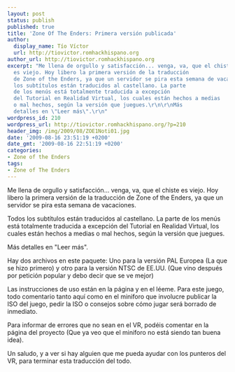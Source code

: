 ```yaml
---
layout: post
status: publish
published: true
title: 'Zone Of The Enders: Primera versión publicada'
author:
  display_name: Tío Víctor
  url: http://tiovictor.romhackhispano.org
author_url: http://tiovictor.romhackhispano.org
excerpt: "Me llena de orgullo y satisfacción... venga, va, que el chiste
  es viejo. Hoy libero la primera versión de la traducción
  de Zone of the Enders, ya que un servidor se pira esta semana de vacaciones.\r\n\r\nTodos
  los subtítulos están traducidos al castellano. La parte
  de los menús está totalmente traducida a excepción
  del Tutorial en Realidad Virtual, los cuales están hechos a medias
  o mal hechos, según la versión que juegues.\r\n\r\nMás
  detalles en \"Leer más\".\r\n"
wordpress_id: 210
wordpress_url: http://tiovictor.romhackhispano.org/?p=210
header_img: /img/2009/08/ZOE1Noti01.jpg
date: '2009-08-16 23:51:19 +0200'
date_gmt: '2009-08-16 22:51:19 +0200'
categories:
- Zone of the Enders
tags:
- Zone of The Enders
---
```

Me llena de orgullo y satisfacción... venga, va, que el chiste es viejo. Hoy libero la primera versión de la traducción de Zone of the Enders, ya que un servidor se pira esta semana de vacaciones.

Todos los subtítulos están traducidos al castellano. La parte de los menús está totalmente traducida a excepción del Tutorial en Realidad Virtual, los cuales están hechos a medias o mal hechos, según la versión que juegues.

Más detalles en "Leer más".

<a id="more"></a><a id="more-210"></a>

Hay dos archivos en este paquete: Uno para la versión PAL Europea (La que se hizo primero) y otro para la versión NTSC de EE.UU. (Que vino después por petición popular y debo decir que se ve mejor)

Las instrucciones de uso están en la página y en el léeme. Para este juego, todo comentario tanto aquí como en el miniforo que involucre publicar la ISO del juego, pedir la ISO o consejos sobre cómo jugar será borrado de inmediato.

Para informar de errores que no sean en el VR, podéis comentar en la página del proyecto (Que ya veo que el miniforo no está siendo tan buena idea).

Un saludo, y a ver si hay alguien que me pueda ayudar con los punteros del VR, para terminar esta traducción del todo.